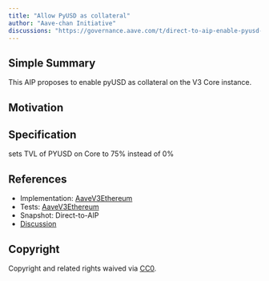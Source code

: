 ```yaml
---
title: "Allow PyUSD as collateral"
author: "Aave-chan Initiative"
discussions: "https://governance.aave.com/t/direct-to-aip-enable-pyusd-as-collateral-on-aave-v2-core-instance/23235"
---
```


## Simple Summary

This AIP proposes to enable pyUSD as collateral on the V3 Core instance.

## Motivation

## Specification

sets TVL of PYUSD on Core to 75% instead of 0%

## References

- Implementation: [AaveV3Ethereum](https://github.com/bgd-labs/aave-proposals-v3/blob/main/src/20251009_AaveV3Ethereum_AllowPyUSDAsCollateral/AaveV3Ethereum_AllowPyUSDAsCollateral_20251009.sol)
- Tests: [AaveV3Ethereum](https://github.com/bgd-labs/aave-proposals-v3/blob/main/src/20251009_AaveV3Ethereum_AllowPyUSDAsCollateral/AaveV3Ethereum_AllowPyUSDAsCollateral_20251009.t.sol)
- Snapshot: Direct-to-AIP
- [Discussion](https://governance.aave.com/t/direct-to-aip-enable-pyusd-as-collateral-on-aave-v2-core-instance/23235)

## Copyright

Copyright and related rights waived via [CC0](https://creativecommons.org/publicdomain/zero/1.0/).
